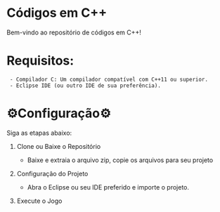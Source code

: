 # Códigos em C++

Bem-vindo ao repositório de códigos em C++! 

# Requisitos:
     - Compilador C: Um compilador compatível com C++11 ou superior.
     - Eclipse IDE (ou outro IDE de sua preferência).

# ⚙️Configuração⚙️

Siga as etapas abaixo:

1. Clone ou Baixe o Repositório
    - Baixe e extraia o arquivo zip, copie os arquivos para seu projeto

2. Configuração do Projeto
    - Abra o Eclipse ou seu IDE preferido e importe o projeto.

3. Execute o Jogo
